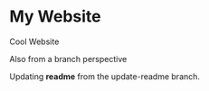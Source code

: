 # My Website

Cool Website

Also from a branch perspective

Updating __readme__ from the update-readme branch.
